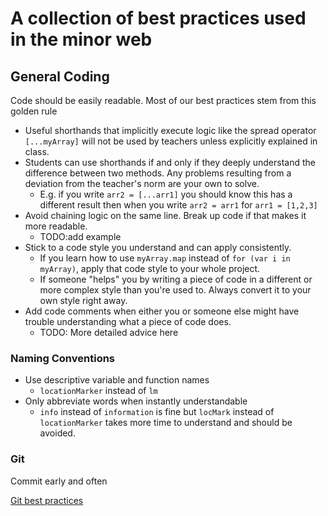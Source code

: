 # A collection of best practices used in the minor web

## General Coding
Code should be easily readable. Most of our best practices stem from this golden rule

- Useful shorthands that implicitly execute logic like the spread operator `[...myArray]` will not be used by teachers unless explicitly explained in class.
- Students can use shorthands if and only if they deeply understand the difference between two methods. Any problems resulting from a deviation from the teacher's norm are your own to solve. 
  - E.g. if you write `arr2 = [...arr1]` you should know this has a different result then when you write `arr2 = arr1` for `arr1 = [1,2,3]`
- Avoid chaining logic on the same line. Break up code if that makes it more readable. 
  - TODO:add example
- Stick to a code style you understand and can apply consistently. 
  - If you learn how to use `myArray.map` instead of `for (var i in myArray)`, apply that code style to your whole project. 
  - If someone "helps" you by writing a piece of code in a different or more complex style than you're used to. Always convert it to your own style right away.
- Add code comments when either you or someone else might have trouble understanding what a piece of code does.
  - TODO: More detailed advice here

### Naming Conventions


- Use descriptive variable and function names
  - `locationMarker` instead of `lm`
- Only abbreviate words when instantly understandable
  - `info` instead of `information` is fine but `locMark` instead of `locationMarker` takes more time to understand and should be avoided.

### Git
Commit early and often

[Git best practices](https://sethrobertson.github.io/GitBestPractices/)






